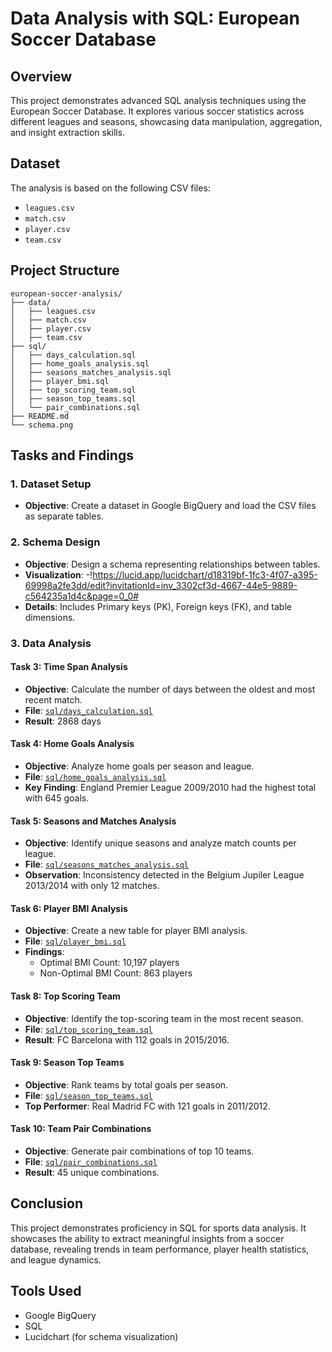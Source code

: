 # Data Analysis with SQL: European Soccer Database

## Overview
This project demonstrates advanced SQL analysis techniques using the European Soccer Database. It explores various soccer statistics across different leagues and seasons, showcasing data manipulation, aggregation, and insight extraction skills.

## Dataset
The analysis is based on the following CSV files:
- `leagues.csv`
- `match.csv`
- `player.csv`
- `team.csv`

## Project Structure
```
european-soccer-analysis/
├── data/
│   ├── leagues.csv
│   ├── match.csv
│   ├── player.csv
│   ├── team.csv
├── sql/
│   ├── days_calculation.sql
│   ├── home_goals_analysis.sql
│   ├── seasons_matches_analysis.sql
│   ├── player_bmi.sql
│   ├── top_scoring_team.sql
│   ├── season_top_teams.sql
│   └── pair_combinations.sql
├── README.md
└── schema.png
```

## Tasks and Findings

### 1. Dataset Setup
- **Objective**: Create a dataset in Google BigQuery and load the CSV files as separate tables.

### 2. Schema Design
- **Objective**: Design a schema representing relationships between tables.
- **Visualization**:
    -!https://lucid.app/lucidchart/d18319bf-1fc3-4f07-a395-69998a2fe3dd/edit?invitationId=inv_3302cf3d-4667-44e5-9889-c564235a1d4c&page=0_0#
- **Details**: Includes Primary keys (PK), Foreign keys (FK), and table dimensions.

### 3. Data Analysis

#### Task 3: Time Span Analysis
- **Objective**: Calculate the number of days between the oldest and most recent match.
- **File**: [`sql/days_calculation.sql`](./sql/days_calculation.sql)
- **Result**: 2868 days

#### Task 4: Home Goals Analysis
- **Objective**: Analyze home goals per season and league.
- **File**: [`sql/home_goals_analysis.sql`](./sql/home_goals_analysis.sql)
- **Key Finding**: England Premier League 2009/2010 had the highest total with 645 goals.

#### Task 5: Seasons and Matches Analysis
- **Objective**: Identify unique seasons and analyze match counts per league.
- **File**: [`sql/seasons_matches_analysis.sql`](./sql/seasons_matches_analysis.sql)
- **Observation**: Inconsistency detected in the Belgium Jupiler League 2013/2014 with only 12 matches.

#### Task 6: Player BMI Analysis
- **Objective**: Create a new table for player BMI analysis.
- **File**: [`sql/player_bmi.sql`](./sql/player_bmi.sql)
- **Findings**:
  - Optimal BMI Count: 10,197 players
  - Non-Optimal BMI Count: 863 players

#### Task 8: Top Scoring Team
- **Objective**: Identify the top-scoring team in the most recent season.
- **File**: [`sql/top_scoring_team.sql`](./sql/top_scoring_team.sql)
- **Result**: FC Barcelona with 112 goals in 2015/2016.

#### Task 9: Season Top Teams
- **Objective**: Rank teams by total goals per season.
- **File**: [`sql/season_top_teams.sql`](./sql/season_top_teams.sql)
- **Top Performer**: Real Madrid FC with 121 goals in 2011/2012.

#### Task 10: Team Pair Combinations
- **Objective**: Generate pair combinations of top 10 teams.
- **File**: [`sql/pair_combinations.sql`](./sql/pair_combinations.sql)
- **Result**: 45 unique combinations.

## Conclusion
This project demonstrates proficiency in SQL for sports data analysis. It showcases the ability to extract meaningful insights from a soccer database, revealing trends in team performance, player health statistics, and league dynamics.

## Tools Used
- Google BigQuery
- SQL
- Lucidchart (for schema visualization)
   
